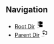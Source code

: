 

## Navigation

- [Root Dir](../Index.md) <img src="../Assets/root.png" alt="Root Dir Folder" style="width:20px;height:20px;">
- [Parent Dir](../Chapter_2.md) <img src="../Assets/parent.png" alt="Root Dir Folder" style="width:20px;height:20px;">